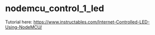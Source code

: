 # nodemcu_control_1_led

Tutorial here:
https://www.instructables.com/Internet-Controlled-LED-Using-NodeMCU/
